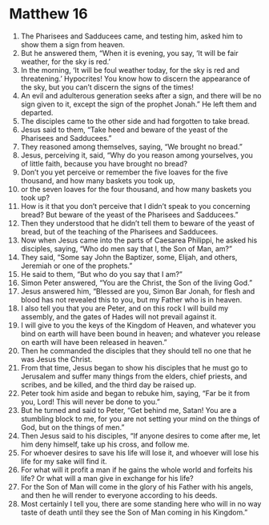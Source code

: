 ﻿
# Matthew 16
1. The Pharisees and Sadducees came, and testing him, asked him to show them a sign from heaven. 
2. But he answered them, “When it is evening, you say, ‘It will be fair weather, for the sky is red.’ 
3. In the morning, ‘It will be foul weather today, for the sky is red and threatening.’ Hypocrites! You know how to discern the appearance of the sky, but you can’t discern the signs of the times! 
4. An evil and adulterous generation seeks after a sign, and there will be no sign given to it, except the sign of the prophet Jonah.” He left them and departed. 
5. The disciples came to the other side and had forgotten to take bread. 
6. Jesus said to them, “Take heed and beware of the yeast of the Pharisees and Sadducees.” 
7. They reasoned among themselves, saying, “We brought no bread.” 
8. Jesus, perceiving it, said, “Why do you reason among yourselves, you of little faith, because you have brought no bread? 
9. Don’t you yet perceive or remember the five loaves for the five thousand, and how many baskets you took up, 
10. or the seven loaves for the four thousand, and how many baskets you took up? 
11. How is it that you don’t perceive that I didn’t speak to you concerning bread? But beware of the yeast of the Pharisees and Sadducees.” 
12. Then they understood that he didn’t tell them to beware of the yeast of bread, but of the teaching of the Pharisees and Sadducees. 
13. Now when Jesus came into the parts of Caesarea Philippi, he asked his disciples, saying, “Who do men say that I, the Son of Man, am?” 
14. They said, “Some say John the Baptizer, some, Elijah, and others, Jeremiah or one of the prophets.” 
15. He said to them, “But who do you say that I am?” 
16. Simon Peter answered, “You are the Christ, the Son of the living God.” 
17. Jesus answered him, “Blessed are you, Simon Bar Jonah, for flesh and blood has not revealed this to you, but my Father who is in heaven. 
18. I also tell you that you are Peter, and on this rock I will build my assembly, and the gates of Hades will not prevail against it. 
19. I will give to you the keys of the Kingdom of Heaven, and whatever you bind on earth will have been bound in heaven; and whatever you release on earth will have been released in heaven.” 
20. Then he commanded the disciples that they should tell no one that he was Jesus the Christ. 
21. From that time, Jesus began to show his disciples that he must go to Jerusalem and suffer many things from the elders, chief priests, and scribes, and be killed, and the third day be raised up. 
22. Peter took him aside and began to rebuke him, saying, “Far be it from you, Lord! This will never be done to you.” 
23. But he turned and said to Peter, “Get behind me, Satan! You are a stumbling block to me, for you are not setting your mind on the things of God, but on the things of men.” 
24. Then Jesus said to his disciples, “If anyone desires to come after me, let him deny himself, take up his cross, and follow me. 
25. For whoever desires to save his life will lose it, and whoever will lose his life for my sake will find it. 
26. For what will it profit a man if he gains the whole world and forfeits his life? Or what will a man give in exchange for his life? 
27. For the Son of Man will come in the glory of his Father with his angels, and then he will render to everyone according to his deeds. 
28. Most certainly I tell you, there are some standing here who will in no way taste of death until they see the Son of Man coming in his Kingdom.” 

